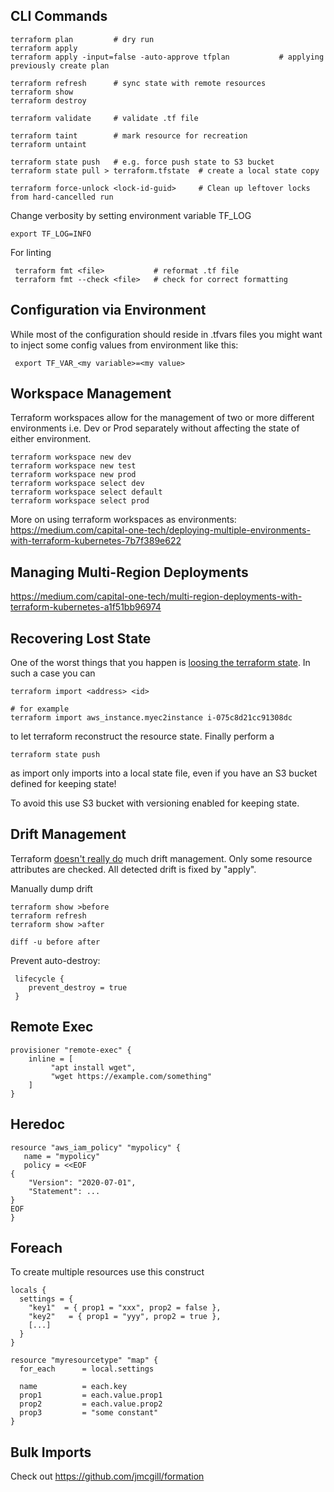 ## CLI Commands

    terraform plan         # dry run
    terraform apply
    terraform apply -input=false -auto-approve tfplan           # applying previously create plan
    
    terraform refresh      # sync state with remote resources
    terraform show
    terraform destroy
    
    terraform validate     # validate .tf file
    
    terraform taint        # mark resource for recreation
    terraform untaint
    
    terraform state push   # e.g. force push state to S3 bucket
    terraform state pull > terraform.tfstate  # create a local state copy
    
    terraform force-unlock <lock-id-guid>     # Clean up leftover locks from hard-cancelled run
    
Change verbosity by setting environment variable TF_LOG

    export TF_LOG=INFO

For linting

     terraform fmt <file>           # reformat .tf file
     terraform fmt --check <file>   # check for correct formatting
     
## Configuration via Environment

While most of the configuration should reside in .tfvars files you might want to inject 
some config values from environment like this:

     export TF_VAR_<my variable>=<my value>
     
## Workspace Management 

Terraform workspaces allow for the management of two or more different environments i.e. Dev or Prod separately without affecting the state of either environment.
    
    terraform workspace new dev   
    terraform workspace new test
    terraform workspace new prod
    terraform workspace select dev
    terraform workspace select default  
    terraform workspace select prod
    
More on using terraform workspaces as environments: https://medium.com/capital-one-tech/deploying-multiple-environments-with-terraform-kubernetes-7b7f389e622

## Managing Multi-Region Deployments

https://medium.com/capital-one-tech/multi-region-deployments-with-terraform-kubernetes-a1f51bb96974

## Recovering Lost State

One of the worst things that you happen is [loosing the terraform state](https://www.reddit.com/r/devops/comments/93cee5/if_you_lost_your_terraform_state_you_will_lose/). In such a case you can

    terraform import <address> <id>
    
    # for example
    terraform import aws_instance.myec2instance i-075c8d21cc91308dc

    
to let terraform reconstruct the resource state. Finally perform a

    terraform state push

as import only imports into a local state file, even if you have an S3 bucket defined for keeping state!

To avoid this use S3 bucket with versioning enabled for keeping state.

## Drift Management

Terraform [doesn't really do](https://www.hashicorp.com/blog/detecting-and-managing-drift-with-terraform)
much drift management. Only some resource attributes are checked. All detected drift is fixed by "apply".

Manually dump drift

    terraform show >before
    terraform refresh
    terraform show >after
   
    diff -u before after
 
Prevent auto-destroy:

     lifecycle {
        prevent_destroy = true
     }

## Remote Exec

    provisioner "remote-exec" {
        inline = [
             "apt install wget",
             "wget https://example.com/something"
        ]
    }

## Heredoc

    resource "aws_iam_policy" "mypolicy" {
       name = "mypolicy"
       policy = <<EOF
    {
        "Version": "2020-07-01",
        "Statement": ...
    }
    EOF
    }
    
## Foreach

To create multiple resources use this construct

    locals {
      settings = {
        "key1"  = { prop1 = "xxx", prop2 = false },
        "key2"   = { prop1 = "yyy", prop2 = true },
        [...]
      }
    }

    resource "myresourcetype" "map" {
      for_each      = local.settings

      name          = each.key
      prop1         = each.value.prop1
      prop2         = each.value.prop2
      prop3         = "some constant"
    }

## Bulk Imports

Check out https://github.com/jmcgill/formation
